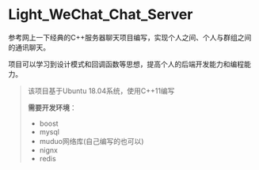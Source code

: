 # Light_WeChat_Chat_Server

参考网上一下经典的C++服务器聊天项目编写，实现个人之间、个人与群组之间的通讯聊天。

项目可以学习到设计模式和回调函数等思想，提高个人的后端开发能力和编程能力。

> 该项目基于Ubuntu 18.04系统，使用C++11编写
>
> **需要开发环境**：
>
> - boost
> - mysql
> - muduo网络库(自己编写的也可以)
> - nignx
> - redis



